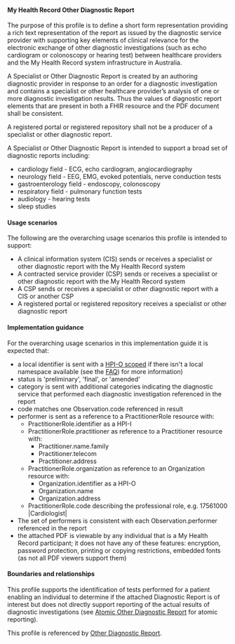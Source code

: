 #### My Health Record Other Diagnostic Report
The purpose of this profile is to define a short form representation providing a rich text representation of the report as issued by the diagnostic service provider with supporting key elements of clinical relevance for the electronic exchange of other diagnostic investigations (such as echo cardiogram or colonoscopy or hearing test) between healthcare providers and the My Health Record system infrastructure in Australia.

A Specialist or Other Diagnostic Report is created by an authoring diagnostic provider in response to an order for a diagnostic investigation and contains a specialist or other healthcare provider’s analysis of one or more diagnostic investigation results. Thus the values of diagnostic report elements that are present in both a FHIR resource and the PDF document shall be consistent.

A registered portal or registered repository shall not be a producer of a specialist or other diagnostic report.

A Specialist or Other Diagnostic Report is intended to support a broad set of diagnostic reports including:
* cardiology field - ECG, echo cardiogram, angiocardiography
* neurology field - EEG, EMG, evoked potentials, nerve conduction tests
* gastroenterology field - endoscopy, colonoscopy
* respiratory field - pulmonary function tests
* audiology - hearing tests
* sleep studies

#### Usage scenarios
The following are the overarching usage scenarios this profile is intended to support:
* A clinical information system (CIS) sends or receives a specialist or other diagnostic report with the My Health Record system
* A contracted service provider (CSP) sends or receives a specialist or other diagnostic report with the My Health Record system
* A CSP sends or receives a specialist or other diagnostic report with a CIS or another CSP
* A registered portal or registered repository receives a specialist or other diagnostic report

#### Implementation guidance
For the overarching usage scenarios in this implementation guide it is expected that:
<ul>
<li>a local identifier is sent with a <a href="http://ns.electronichealth.net.au/id/hpio-scoped/report/1.0/index.html">HPI-O scoped</a> if there isn't a local namespace available (see the <a href="https://github.com/AuDigitalHealth/ci-fhir-r4/wiki/Frequently-Asked-Questions">FAQ</a>) for more information)</li>
<li>status is 'preliminary', 'final', or 'amended'</li>
<li>category is sent with additional categories indicating the diagnostic service that performed each diagnostic investigation referenced in the report</li>
<li>code matches one Observation.code referenced in result</li>
<li>performer is sent as a reference to a PractitionerRole resource with:
    <ul>
        <li>PractitionerRole.identifier as a HPI-I</li>
        <li>PractitionerRole.practitioner as reference to a Practitioner resource with:
        <ul>
            <li>Practitioner.name.family</li>
            <li>Practitioner.telecom</li>   
            <li>Practitioner.address</li>   
        </ul></li>
        <li>PractitionerRole.organization as reference to an Organization resource with:
        <ul>
            <li>Organization.identifier as a HPI-O</li>
            <li>Organization.name</li>
            <li>Organization.address</li> 
         </ul></li>
        <li>PractitionerRole.code describing the professional role, e.g. 17561000 |Cardiologist|</li>
    </ul></li>
<li>The set of performers is consistent with each Observation.performer referenced in the report</li>
<li>the attached PDF is viewable by any individual that is a My Health Record participant; it does not have any of these features: encryption, password protection, printing or copying restrictions, embedded fonts (as not all PDF viewers support them)</li>
</ul>

#### Boundaries and relationships
This profile supports the identification of tests performed for a patient enabling an individual to determine if the attached Diagnostic Report is of interest but does not directly support reporting of the actual results of diagnostic investigations (see [Atomic Other Diagnostic Report](StructureDefinition-diagnosticreport-otherdiag-atomic-1.html) for atomic reporting).

This profile is referenced by [Other Diagnostic Report](StructureDefinition-composition-otherdiagreport-1.html).